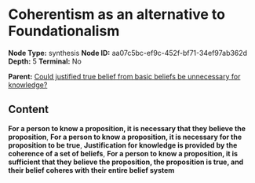 # Coherentism as an alternative to Foundationalism

**Node Type:** synthesis
**Node ID:** aa07c5bc-ef9c-452f-bf71-34ef97ab362d
**Depth:** 5
**Terminal:** No

**Parent:** [Could justified true belief from basic beliefs be unnecessary for knowledge?](could-justified-true-belief-from-basic-beliefs-be-unnecessary-for-knowledge-antithesis-11683ce2-55c0-456e-988f-3d66585bccfb.md)

## Content

**For a person to know a proposition, it is necessary that they believe the proposition**, **For a person to know a proposition, it is necessary for the proposition to be true**, **Justification for knowledge is provided by the coherence of a set of beliefs**, **For a person to know a proposition, it is sufficient that they believe the proposition, the proposition is true, and their belief coheres with their entire belief system**
